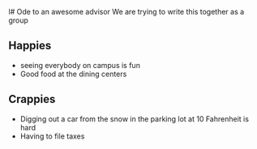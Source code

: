 l# Ode to an awesome advisor
We are trying to write this together as a group


## Happies

- seeing everybody on campus is fun
- Good food at the dining centers

## Crappies

- Digging out a car from the snow in the parking lot at 10 Fahrenheit is hard
- Having to file taxes
